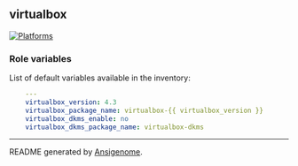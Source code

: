 ## virtualbox

  [![Platforms](http://img.shields.io/badge/platforms-ubuntu-lightgrey.svg?style=flat)](#)





### Role variables

List of default variables available in the inventory:

```yaml
    ---
    virtualbox_version: 4.3
    virtualbox_package_name: virtualbox-{{ virtualbox_version }}
    virtualbox_dkms_enable: no
    virtualbox_dkms_package_name: virtualbox-dkms
```

***

README generated by [Ansigenome](https://github.com/nickjj/ansigenome/).
